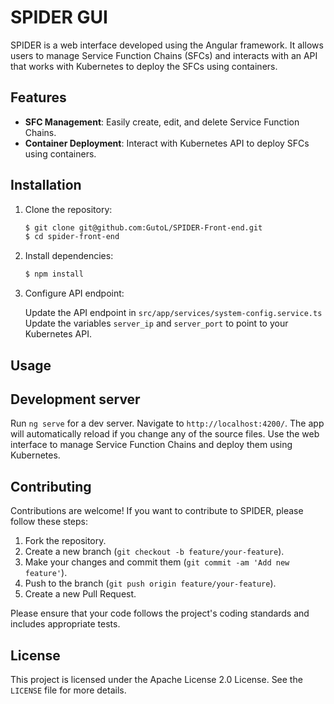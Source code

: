 # SPIDER GUI

SPIDER is a web interface developed using the Angular framework. It allows users to manage Service Function Chains (SFCs) and interacts with an API that works with Kubernetes to deploy the SFCs using containers.

## Features

- **SFC Management**: Easily create, edit, and delete Service Function Chains.
- **Container Deployment**: Interact with Kubernetes API to deploy SFCs using containers.

## Installation

1. Clone the repository:

    ```bash
    $ git clone git@github.com:GutoL/SPIDER-Front-end.git
    $ cd spider-front-end
    ```

2. Install dependencies:

    ```bash
    $ npm install
    ```

3. Configure API endpoint:

    Update the API endpoint in `src/app/services/system-config.service.ts`
    Update the variables `server_ip` and `server_port` to point to your Kubernetes API.

## Usage

## Development server

Run `ng serve` for a dev server. Navigate to `http://localhost:4200/`. The app will automatically reload if you change any of the source files.
Use the web interface to manage Service Function Chains and deploy them using Kubernetes.

## Contributing

Contributions are welcome! If you want to contribute to SPIDER, please follow these steps:

1. Fork the repository.
2. Create a new branch (`git checkout -b feature/your-feature`).
3. Make your changes and commit them (`git commit -am 'Add new feature'`).
4. Push to the branch (`git push origin feature/your-feature`).
5. Create a new Pull Request.

Please ensure that your code follows the project's coding standards and includes appropriate tests.

## License

This project is licensed under the Apache License 2.0 License. See the `LICENSE` file for more details.
